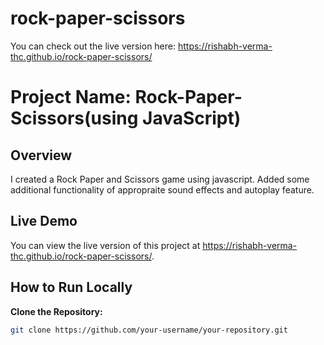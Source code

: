 # rock-paper-scissors


You can check out the live version here: https://rishabh-verma-thc.github.io/rock-paper-scissors/

# Project Name: Rock-Paper-Scissors(using JavaScript)

## Overview

I created a Rock Paper and Scissors game using javascript.
Added some additional functionality of appropraite sound effects and autoplay feature.

## Live Demo

You can view the live version of this project at https://rishabh-verma-thc.github.io/rock-paper-scissors/.

## How to Run Locally

**Clone the Repository:**

   ```sh
   git clone https://github.com/your-username/your-repository.git